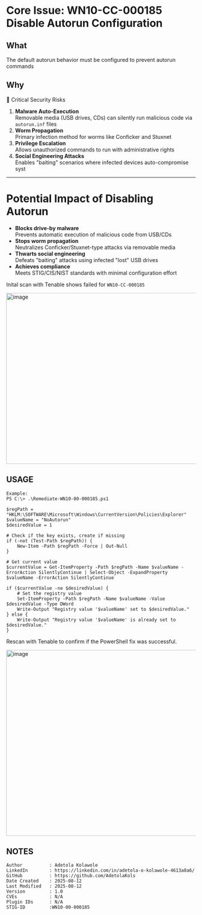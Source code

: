 # Core Issue: WN10-CC-000185 Disable Autorun Configuration 

## What
The default autorun behavior must be configured to prevent autorun commands

## Why
🚫 Critical Security Risks
1. **Malware Auto-Execution**  
   Removable media (USB drives, CDs) can silently run malicious code via `autorun.inf` files
2. **Worm Propagation**  
   Primary infection method for worms like Conficker and Stuxnet
3. **Privilege Escalation**  
   Allows unauthorized commands to run with administrative rights
4. **Social Engineering Attacks**  
   Enables "baiting" scenarios where infected devices auto-compromise syst

---

# Potential Impact of Disabling Autorun

-  **Blocks drive-by malware**  
  Prevents automatic execution of malicious code from USB/CDs  
- **Stops worm propagation**  
  Neutralizes Conficker/Stuxnet-type attacks via removable media  
- **Thwarts social engineering**  
  Defeats "baiting" attacks using infected "lost" USB drives  
- **Achieves compliance**  
  Meets STIG/CIS/NIST standards with minimal configuration effort  

Inital scan with Tenable shows failed for `WN10-CC-000185`

<img width="1861" height="455" alt="image" src="https://github.com/user-attachments/assets/b6572c28-0001-497d-89df-f76be1be0929" />

## USAGE
    Example:
    PS C:\> .\Remediate-WN10-00-000185.ps1
```
$regPath = "HKLM:\SOFTWARE\Microsoft\Windows\CurrentVersion\Policies\Explorer"
$valueName = "NoAutorun"
$desiredValue = 1

# Check if the key exists, create if missing
if (-not (Test-Path $regPath)) {
    New-Item -Path $regPath -Force | Out-Null
}

# Get current value
$currentValue = Get-ItemProperty -Path $regPath -Name $valueName -ErrorAction SilentlyContinue | Select-Object -ExpandProperty $valueName -ErrorAction SilentlyContinue

if ($currentValue -ne $desiredValue) {
    # Set the registry value
    Set-ItemProperty -Path $regPath -Name $valueName -Value $desiredValue -Type DWord
    Write-Output "Registry value '$valueName' set to $desiredValue."
} else {
    Write-Output "Registry value '$valueName' is already set to $desiredValue."
}
```
Rescan with Tenable to confirm if the PowerShell fix was successful.

<img width="1891" height="495" alt="image" src="https://github.com/user-attachments/assets/d3d98ab1-f441-4dc5-b6ec-bdd427f615ff" />

## NOTES
    Author          : Adetola Kolawole
    LinkedIn        : https://linkedin.com/in/adetola-o-kolawole-4613a8a6/
    GitHub          : https://github.com/AdetolaKols
    Date Created    : 2025-08-12
    Last Modified   : 2025-08-12
    Version         : 1.0
    CVEs            : N/A
    Plugin IDs      : N/A
    STIG-ID         :WN10-00-000185
